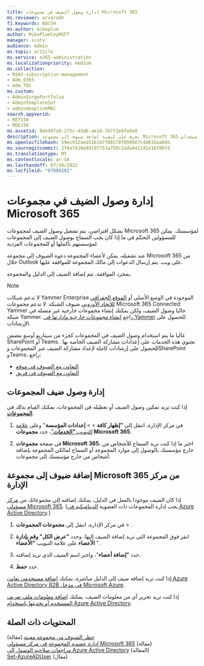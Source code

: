 ```yaml
---
title: إدارة وصول الضيف في مجموعات Microsoft 365
ms.reviewer: arvaradh
f1.keywords: NOCSH
ms.author: mikeplum
author: MikePlumleyMSFT
manager: scotv
audience: Admin
ms.topic: article
ms.service: o365-administration
ms.localizationpriority: medium
ms.collection:
- M365-subscription-management
- Adm_O365
- Adm_TOC
ms.custom:
- AdminSurgePortfolio
- AdminTemplateSet
- admindeeplinkMAC
search.appverid:
- MET150
- MOE150
ms.assetid: 9de497a9-2f5c-43d6-ae18-767f2e6fe6e0
description: تعرف على كيفية إضافة ضيوف إلى مجموعة Microsoft 365 وعرض الضيوف واستخدام PowerShell للتحكم في وصول الضيوف.
ms.openlocfilehash: 59ec932aea516107f08570f899987c4d619aa66b
ms.sourcegitcommit: 2f6a7410e9919f753a759c1ada441141e18f06fd
ms.translationtype: MT
ms.contentlocale: ar-SA
ms.lasthandoff: 07/30/2022
ms.locfileid: "67084202"
---
```

# <a name="manage-guest-access-in-microsoft-365-groups"></a>إدارة وصول الضيف في مجموعات Microsoft 365

بشكل افتراضي، يتم تشغيل وصول الضيف لمجموعات Microsoft 365 لمؤسستك. يمكن للمسؤولين التحكم في ما إذا كان يجب السماح بوصول الضيف إلى المجموعات لمؤسستهم بأكملها أو للمجموعات الفردية.

عند تشغيله، يمكن لأعضاء المجموعة دعوة الضيوف إلى مجموعة Microsoft 365 من خلال Outlook على ويب. يتم إرسال الدعوات إلى مالك المجموعة للموافقة عليها.

بمجرد الموافقة، تتم إضافة الضيف إلى الدليل والمجموعة.

> [!Note]
> لا تدعم شبكات Yammer Enterprise الموجودة في الوضع الأصلي أو [الموقع الجغرافي للاتحاد الأوروبي](/yammer/manage-security-and-compliance/manage-data-compliance) ضيوف الشبكة.
> لا تدعم مجموعات Microsoft 365 Connected Yammer حاليا وصول الضيف، ولكن يمكنك إنشاء مجموعات خارجية غير متصلة في شبكة Yammer. راجع [إنشاء مجموعات خارجية وإدارتها في Yammer](/yammer/work-with-external-users/create-and-manage-external-groups) للحصول على الإرشادات.

غالبا ما يتم استخدام وصول الضيف في المجموعات كجزء من سيناريو أوسع يتضمن SharePoint أو Teams. تحتوي هذه الخدمات على إعدادات مشاركة الضيف الخاصة بها. للحصول على إرشادات كاملة لإعداد مشاركة الضيف عبر المجموعات وSharePoint وTeams، راجع:

- [التعاون مع الضيوف في موقع](../../solutions/collaborate-in-site.md)
- [التعاون مع الضيوف في فريق](../../solutions/collaborate-as-team.md)

## <a name="manage-groups-guest-access"></a>إدارة وصول ضيف المجموعات

إذا كنت تريد تمكين وصول الضيف أو تعطيله في المجموعات، يمكنك القيام بذلك في <a href="https://go.microsoft.com/fwlink/p/?linkid=2052855" target="_blank">**المجموعات**</a>.

1. في مركز الإدارة، انتقل إلى **"إظهار كافة** \>  \> **إعدادات المؤسسة**" وعلى <a href="https://go.microsoft.com/fwlink/p/?linkid=2053743" target="_blank">علامة التبويب **"الخدمات**"</a>، حدد **مجموعات Microsoft 365**.
  
2. في صفحة **مجموعات Microsoft 365**، اختر ما إذا كنت تريد السماح للأشخاص من خارج مؤسستك بالوصول إلى موارد المجموعة أو السماح لمالكي المجموعة بإضافة أشخاص من خارج مؤسستك إلى مجموعات.

## <a name="add-guests-to-a-microsoft-365-group-from-the-admin-center"></a>إضافة ضيوف إلى مجموعة Microsoft 365 من مركز الإدارة

إذا كان الضيف موجودا بالفعل في الدليل، يمكنك إضافته إلى مجموعاتك من <a href="https://go.microsoft.com/fwlink/p/?linkid=2052855" target="_blank">مركز مسؤولي Microsoft 365</a>. (يجب إدارة المجموعات ذات العضوية [الديناميكية في Azure Active Directory](/azure/active-directory/enterprise-users/groups-create-rule).)
  
1. في مركز الإدارة، انتقل إلى **مجموعات المجموعات** > .<a href="https://go.microsoft.com/fwlink/p/?linkid=2052855" target="_blank"></a>
  
2. انقر فوق المجموعة التي تريد إضافة الضيف إليها، وحدد **"عرض الكل" وقم بإدارة الأعضاء** على علامة التبويب **"الأعضاء** ". 
  
4. حدد **"إضافة أعضاء**"، واختر اسم الضيف الذي تريد إضافته.
    
5. حدد **حفظ**.

إذا كنت تريد إضافة ضيف إلى الدليل مباشرة، يمكنك [إضافة مستخدمي تعاون Azure Active Directory B2B في مدخل Microsoft Azure](/azure/active-directory/b2b/add-users-administrator).

إذا كنت تريد تحرير أي من معلومات الضيف، يمكنك [إضافة معلومات ملف تعريف المستخدم أو تحديثها باستخدام Azure Active Directory](/azure/active-directory/fundamentals/active-directory-users-profile-azure-portal).

## <a name="related-content"></a>المحتويات ذات الصلة

[حظر الضيوف من مجموعة معينة](../../solutions/per-group-guest-access.md) (مقالة)\
[إدارة عضوية المجموعة في مركز مسؤولي Microsoft 365](add-or-remove-members-from-groups.md) (مقالة)\
[مراجعات صلاحية الوصول إلى Azure Active Directory](/azure/active-directory/active-directory-azure-ad-controls-perform-access-review) (المقالة)\
[Set-AzureADUser](/powershell/module/azuread/set-azureaduser) (مقال)
